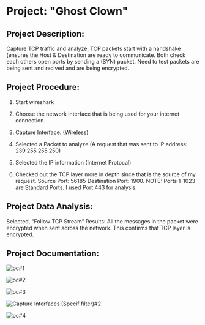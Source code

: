 # Project: "Ghost Clown"

## Project Description: 
Capture TCP traffic and analyze. TCP packets start with a handshake (ensures the Host & Destination are ready to communicate. Both check each others open ports by sending a (SYN) packet. Need to test packets are being sent and recived and are being encrypted.


## Project Procedure: 
1. Start wireshark
2. Choose the network interface that is being used for your internet connection. 
3. Capture Interface. (Wireless)

4. Selected a Packet to analyze (A request that was sent to IP address: 239.255.255.250)

5. Selected the IP information (Internet Protocal)

6. Checked out the TCP layer more in depth since that is the source of my request. Source Port: 56185  Destination Port: 1900.
NOTE: Ports 1-1023 are Standard Ports. I used Port 443 for analysis.


## Project Data Analysis: 
Selected, “Follow TCP Stream” 
Results: All the messages in the packet were encrypted when sent across the network. This confirms that TCP layer is encrypted.


## Project Documentation:

![pc#1](https://user-images.githubusercontent.com/28675258/66273919-d62ae180-e846-11e9-8ef6-2c33a9ca151e.PNG)

![pc#2](https://user-images.githubusercontent.com/28675258/66273921-da56ff00-e846-11e9-9abf-8e203760b609.PNG)

![pc#3](https://user-images.githubusercontent.com/28675258/66273923-ddea8600-e846-11e9-842d-7e099b4b9f00.PNG)

![Capture Interfaces (Specif filter)#2](https://user-images.githubusercontent.com/28675258/66273927-e5119400-e846-11e9-8b21-2a3e499dbc88.PNG)

![pc#4](https://user-images.githubusercontent.com/28675258/66273924-e17e0d00-e846-11e9-8e8e-e89359e0421d.PNG)






